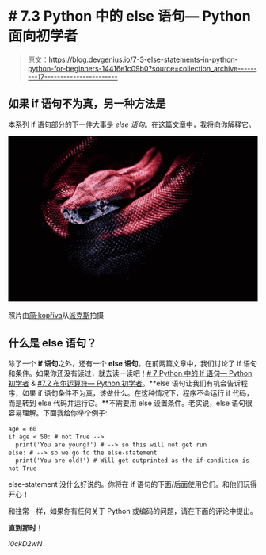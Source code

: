 # # 7.3 Python 中的 else 语句— Python 面向初学者

> 原文：<https://blog.devgenius.io/7-3-else-statements-in-python-python-for-beginners-14416e1c09b0?source=collection_archive---------17----------------------->

## 如果 if 语句不为真，另一种方法是

本系列 if 语句部分的下一件大事是 *else 语句*。在这篇文章中，我将向你解释它。

![](img/66cec662b31c47582c1a3ff5deb038e1.png)

照片由[简·kopřiva](https://www.pexels.com/@koprivakart?utm_content=attributionCopyText&utm_medium=referral&utm_source=pexels)从[派克斯](https://www.pexels.com/photo/photo-of-a-red-snake-3280908/?utm_content=attributionCopyText&utm_medium=referral&utm_source=pexels)拍摄

## 什么是 else 语句？

除了一个 **if 语句**之外，还有一个 **else 语句**。在前两篇文章中，我们讨论了 if 语句和条件。如果你还没有读过，就去读一读吧！[# 7 Python 中的 If 语句— Python 初学者](https://medium.com/@l0ckD2wN/7-if-statements-in-python-python-for-beginners-391a9742beda) & [#7.2 布尔运算符— Python 初学者](https://medium.com/@l0ckD2wN/7-2-boolean-operators-87c863a8ebc6)。**else 语句让我们有机会告诉程序，如果 if 语句条件不为真，该做什么。在这种情况下，程序不会运行 if 代码，而是转到 else 代码并运行它。**不需要用 else 设置条件。老实说，else 语句很容易理解。下面我给你举个例子:

```
age = 60
if age < 50: # not True -->
  print('You are young!') # --> so this will not get run
else: # --> so we go to the else-statement
  print('You are old!') # Will get outprinted as the if-condition is not True
```

else-statement 没什么好说的。你将在 if 语句的下面/后面使用它们。和他们玩得开心！

和往常一样，如果你有任何关于 Python 或编码的问题，请在下面的评论中提出。

**直到那时！**

*l0ckD2wN*